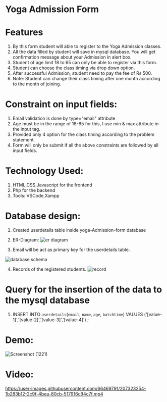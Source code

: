 # Yoga Admission Form 

# Features

1. By this form student will able to register to the Yoga Admission classes.
2. All the data filled by student will save in mysql database. You will get confirmation message about your Admission in alert box. 
3. Student of age limit 18 to 65 can only be able to register via this form. 
4. Student can choose the class timing via drop down option. 
5. After successful Admission, student need to pay the fee of Rs 500.
6. Note: Student can change their class timing after one month according to the month of joining. 

# Constraint on input fields:
1. Email validation is done by type="email" attribute 
2. Age must be in the range of 18-65 for this, I use min & max attribute in the input tag.
3. Provided only 4 option for the class timing according to the problem statement.
4. Form will only be submit if all the above constraints are followed by all input fields. 


# Technology Used: 
1. HTML,CSS,Javascript for the frontend
2. Php for the backend
3. Tools: VSCode,Xampp


# Database design: 

1. Created userdetails table inside yoga-Admission-form database 
2. ER-Diagram: 
![er diagram](https://user-images.githubusercontent.com/66469791/207321881-87b23755-8284-464b-b2a3-0fd9396e890c.jpg)

4. Email will be act as primary key for the userdetails table. 

![database schema](https://user-images.githubusercontent.com/66469791/207317727-7709ae65-79a8-478f-9251-8a44f0af65ad.jpg)

4. Records of the registered students.
![record ](https://user-images.githubusercontent.com/66469791/207317756-6b26eee7-e171-4f0d-9422-d3dea4abb13d.jpg)


# Query for the insertion of the data to the mysql database
1. INSERT INTO `userdetails`(`email`, `name`, `age`, `batchtime`) VALUES ('[value-1]','[value-2]','[value-3]','[value-4]') ; 

# Demo: 
![Screenshot (1221)](https://user-images.githubusercontent.com/66469791/207318546-059c3be7-6656-436c-b792-c1df088047de.png)
# Video:

https://user-images.githubusercontent.com/66469791/207323254-1b283b12-2c9f-4bea-80cb-517916c94c7f.mp4

